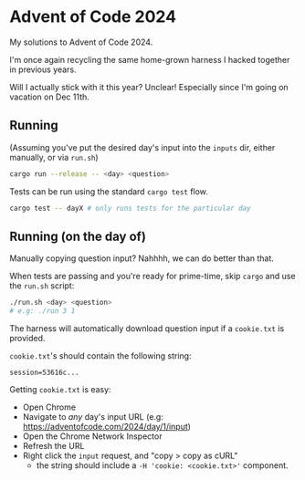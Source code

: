 # Advent of Code 2024

My solutions to Advent of Code 2024.

I'm once again recycling the same home-grown harness I hacked together in
previous years.

Will I actually stick with it this year? Unclear! Especially since I'm going on
vacation on Dec 11th.

## Running

(Assuming you've put the desired day's input into the `inputs` dir, either manually, or via `run.sh`)

```bash
cargo run --release -- <day> <question>
```

Tests can be run using the standard `cargo test` flow.

```bash
cargo test -- dayX # only runs tests for the particular day
```

## Running (on the day of)

Manually copying question input? Nahhhh, we can do better than that.

When tests are passing and you're ready for prime-time, skip `cargo` and use the `run.sh` script:

```bash
./run.sh <day> <question>
# e.g: ./run 3 1
```

The harness will automatically download question input if a `cookie.txt` is provided.

`cookie.txt`'s should contain the following string:

```
session=53616c...
```

Getting `cookie.txt` is easy:
- Open Chrome
- Navigate to _any_ day's input URL (e.g: https://adventofcode.com/2024/day/1/input)
- Open the Chrome Network Inspector
- Refresh the URL
- Right click the `input` request, and "copy > copy as cURL"
    - the string should include a `-H 'cookie: <cookie.txt>'` component.
